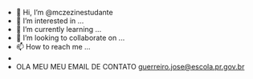 - 👋 Hi, I’m @mczezinestudante
- 👀 I’m interested in ...
- 🌱 I’m currently learning ...
- 💞️ I’m looking to collaborate on ...
- 📫 How to reach me ...
- 
- OLA MEU MEU EMAIL DE CONTATO guerreiro.jose@escola.pr.gov.br
